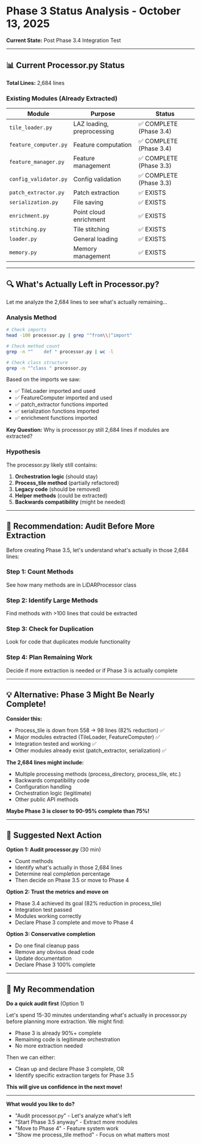 # Phase 3 Status Analysis - October 13, 2025

**Current State:** Post Phase 3.4 Integration Test

---

## 📊 Current Processor.py Status

**Total Lines:** 2,684 lines

### Existing Modules (Already Extracted)

| Module                | Purpose                    | Status                  |
| --------------------- | -------------------------- | ----------------------- |
| `tile_loader.py`      | LAZ loading, preprocessing | ✅ COMPLETE (Phase 3.4) |
| `feature_computer.py` | Feature computation        | ✅ COMPLETE (Phase 3.4) |
| `feature_manager.py`  | Feature management         | ✅ COMPLETE (Phase 3.3) |
| `config_validator.py` | Config validation          | ✅ COMPLETE (Phase 3.3) |
| `patch_extractor.py`  | Patch extraction           | ✅ EXISTS               |
| `serialization.py`    | File saving                | ✅ EXISTS               |
| `enrichment.py`       | Point cloud enrichment     | ✅ EXISTS               |
| `stitching.py`        | Tile stitching             | ✅ EXISTS               |
| `loader.py`           | General loading            | ✅ EXISTS               |
| `memory.py`           | Memory management          | ✅ EXISTS               |

---

## 🔍 What's Actually Left in Processor.py?

Let me analyze the 2,684 lines to see what's actually remaining...

### Analysis Method

```bash
# Check imports
head -100 processor.py | grep "^from\\|^import"

# Check method count
grep -n "^    def " processor.py | wc -l

# Check class structure
grep -n "^class " processor.py
```

Based on the imports we saw:

- ✅ TileLoader imported and used
- ✅ FeatureComputer imported and used
- ✅ patch_extractor functions imported
- ✅ serialization functions imported
- ✅ enrichment functions imported

**Key Question:** Why is processor.py still 2,684 lines if modules are extracted?

### Hypothesis

The processor.py likely still contains:

1. **Orchestration logic** (should stay)
2. **Process_tile method** (partially refactored)
3. **Legacy code** (should be removed)
4. **Helper methods** (could be extracted)
5. **Backwards compatibility** (might be needed)

---

## 🎯 Recommendation: Audit Before More Extraction

Before creating Phase 3.5, let's understand what's actually in those 2,684 lines:

### Step 1: Count Methods

See how many methods are in LiDARProcessor class

### Step 2: Identify Large Methods

Find methods with >100 lines that could be extracted

### Step 3: Check for Duplication

Look for code that duplicates module functionality

### Step 4: Plan Remaining Work

Decide if more extraction is needed or if Phase 3 is actually complete

---

## 💡 Alternative: Phase 3 Might Be Nearly Complete!

**Consider this:**

- Process_tile is down from 558 → 98 lines (82% reduction) ✅
- Major modules extracted (TileLoader, FeatureComputer) ✅
- Integration tested and working ✅
- Other modules already exist (patch_extractor, serialization) ✅

**The 2,684 lines might include:**

- Multiple processing methods (process_directory, process_tile, etc.)
- Backwards compatibility code
- Configuration handling
- Orchestration logic (legitimate)
- Other public API methods

**Maybe Phase 3 is closer to 90-95% complete than 75%!**

---

## 🚀 Suggested Next Action

**Option 1: Audit processor.py** (30 min)

- Count methods
- Identify what's actually in those 2,684 lines
- Determine real completion percentage
- Then decide on Phase 3.5 or move to Phase 4

**Option 2: Trust the metrics and move on**

- Phase 3.4 achieved its goal (82% reduction in process_tile)
- Integration test passed
- Modules working correctly
- Declare Phase 3 complete and move to Phase 4

**Option 3: Conservative completion**

- Do one final cleanup pass
- Remove any obvious dead code
- Update documentation
- Declare Phase 3 100% complete

---

## 🤔 My Recommendation

**Do a quick audit first** (Option 1)

Let's spend 15-30 minutes understanding what's actually in processor.py before planning more extraction. We might find:

- Phase 3 is already 90%+ complete
- Remaining code is legitimate orchestration
- No more extraction needed

Then we can either:

- Clean up and declare Phase 3 complete, OR
- Identify specific extraction targets for Phase 3.5

**This will give us confidence in the next move!**

---

**What would you like to do?**

- "Audit processor.py" - Let's analyze what's left
- "Start Phase 3.5 anyway" - Extract more modules
- "Move to Phase 4" - Feature system work
- "Show me process_tile method" - Focus on what matters most
